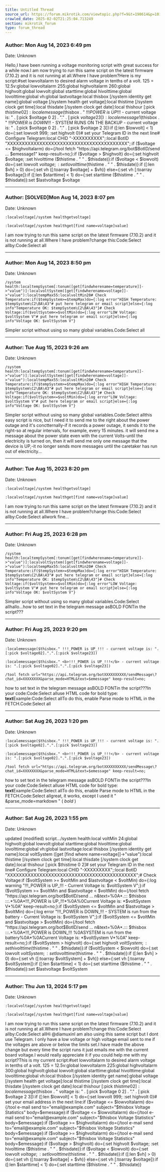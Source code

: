 ```yaml
---
title: Untitled Thread
source_url: https://forum.mikrotik.com/viewtopic.php?f=9&t=198614&p=1018833#p1018833
crawled_date: 2025-02-02T21:25:04.713249
section: mikrotik_forum
type: forum_thread
---
```


### Author: Mon Aug 14, 2023 6:49 pm
Date: Unknown

Hello,I have been running a voltage monitoring script with great success for a while now.I am now trying to run this same script on the latest firmware (7.10.2) and it is not running at all.Where I have problem?Here is my script:#set lowvoltalarm to desired alarm voltage in tenths of a volt. 125 = 12.5v:global lowvoltalarm 255:global highvoltalarm 260:global highvolt:global lowvolt:global starttime:global hivolttime:global lovolttime:global vh:global lastvoltage:local thisbox [/system identity get name]:global voltage [/system health get voltage]:local thistime [/system clock get time]:local thisdate [/system clock get date]:local thishour [:pick $thistime 0 2]:local emessage ($thisbox . " !!!_POWER is UP_!!! - current voltage is: " . [:pick $voltage 0 2] . "." . [:pick $voltage 2 3]):local emessage1 ($thisbox . " !!!_POWER is DOWN_!!! - SYSTEM RUNS ON THE BACKUP - current voltage is: " . [:pick $voltage 0 2] . "." . [:pick $voltage 2 3]):if ([:len $lowvolt] < 1) do={:set lowvolt 999; :set highvolt 0}# set your Telegram ID in the next line# Configure Telegram:local CHID "-XXXXXXXXXX";:local BotID "XXXXXXXXXXXXXXXXXXXXXXXXXXXXXXXXXXXXXXXXX";:if ($voltage <= $highvoltalarm) do={/tool fetch "https://api.telegram.org/bot$BotID/send ... $emessage1" keep-result=no;}:if ($voltage > $highvolt) do={:set highvolt $voltage; :set hivolttime ($thistime . " " . $thisdate)}:if ($voltage < $lowvolt) do={:set lowvolt $voltage; :set lovolttime ($thistime . " " . $thisdate)}:if ([:len $vh] > 0) do={:set vh ([:toarray $voltage] + $vh)} else={:set vh [:toarray $voltage]}:if ([:len $starttime] < 1) do={:set starttime ($thistime . " " . $thisdate)}:set $lastvoltage $voltage


---
### Author: [SOLVED]Mon Aug 14, 2023 8:07 pm
Date: Unknown

```
:localvoltage[/system healthgetvoltage]
```

```
:localvoltage[/system healthget[find name=voltage]value]
```

I am now trying to run this same script on the latest firmware (7.10.2) and it is not running at all.Where I have problem?change this:Code:Select allby:Code:Select all


---
### Author: Mon Aug 14, 2023 8:50 pm
Date: Unknown

```
/system health:localtempSystem[:tonum([get[findwherename=temperature]]->"value")]:localvoltSystem([get[findwherename=voltage]]->"value"):localtempMax55:localvoltMin20# Check Temperature:if($tempSystem>=$tempMax)do={:log error"HIGH Temperature: $tempSystem\C2\BA\43"# put here telegram or email script}else={:log info"Temperature OK: $tempSystem\C2\BA\43"}# Check Voltage:if($voltSystem<=$voltMin)do={:log error"LOW Voltage: $voltSystem V"# put here telegram or email script}else={:log info"Voltage OK: $voltSystem V"}
```

Simpler script without using so many global variables.Code:Select all


---
### Author: Tue Aug 15, 2023 9:26 am
Date: Unknown

```
/system health:localtempSystem[:tonum([get[findwherename=temperature]]->"value")]:localvoltSystem([get[findwherename=voltage]]->"value"):localtempMax55:localvoltMin20# Check Temperature:if($tempSystem>=$tempMax)do={:log error"HIGH Temperature: $tempSystem\C2\BA\43"# put here telegram or email script}else={:log info"Temperature OK: $tempSystem\C2\BA\43"}# Check Voltage:if($voltSystem<=$voltMin)do={:log error"LOW Voltage: $voltSystem V"# put here telegram or email script}else={:log info"Voltage OK: $voltSystem V"}
```

Simpler script without using so many global variables.Code:Select allthis easy script is nice, but I need it to send me to the right about the power outage and it's conctternally-if it records a power outage, it sends it to the right-so at regular intervals, for example, every 15 minutes. it will send me a message about the power state even with the current Volts-until the electricity is turned on, then it will send me only one message that the device is UP,-it no longer sends more messages until the caretaker has run out of electricity...


---
### Author: Tue Aug 15, 2023 8:20 pm
Date: Unknown

```
:localvoltage[/system healthgetvoltage]
```

```
:localvoltage[/system healthget[find name=voltage]value]
```

I am now trying to run this same script on the latest firmware (7.10.2) and it is not running at all.Where I have problem?change this:Code:Select allby:Code:Select allwork fine...


---
### Author: Fri Aug 25, 2023 6:28 pm
Date: Unknown

```
/system health:localtempSystem[:tonum([get[findwherename=temperature]]->"value")]:localvoltSystem([get[findwherename=voltage]]->"value"):localtempMax55:localvoltMin20# Check Temperature:if($tempSystem>=$tempMax)do={:log error"HIGH Temperature: $tempSystem\C2\BA\43"# put here telegram or email script}else={:log info"Temperature OK: $tempSystem\C2\BA\43"}# Check Voltage:if($voltSystem<=$voltMin)do={:log error"LOW Voltage: $voltSystem V"# put here telegram or email script}else={:log info"Voltage OK: $voltSystem V"}
```

Simpler script without using so many global variables.Code:Select allhallo...how to set text in the telegram message asBOLD FONTin the script???


---
### Author: Fri Aug 25, 2023 9:20 pm
Date: Unknown

```
:localemessage($thisbox." !!!_POWER is UP_!!! - current voltage is: ".[:pick $voltage02].".".[:pick $voltage23])
```

```
:localemessage($thisbox." <b>!!!_POWER is UP_!!!</b> - current voltage is: ".[:pick $voltage02].".".[:pick $voltage23])
```

```
/tool fetch url="https://api.telegram.org/botXXXXXXXXXX/sendMessage\?chat_id=XXXXXXXX&parse_mode=HTML&text=$emessage" keep-result=no;
```

how to set text in the telegram message asBOLD FONTin the script???In your code:Code:Select alluse HTML code for bold type: <b>text</b>Example:Code:Select allTo do this, enable Parse mode to HTML in the FETCH.Code:Select all


---
### Author: Sat Aug 26, 2023 1:20 pm
Date: Unknown

```
:localemessage($thisbox." !!!_POWER is UP_!!! - current voltage is: ".[:pick $voltage02].".".[:pick $voltage23])
```

```
:localemessage($thisbox." <b>!!!_POWER is UP_!!!</b> - current voltage is: ".[:pick $voltage02].".".[:pick $voltage23])
```

```
/tool fetch url="https://api.telegram.org/botXXXXXXXXXX/sendMessage\?chat_id=XXXXXXXX&parse_mode=HTML&text=$emessage" keep-result=no;
```

how to set text in the telegram message asBOLD FONTin the script???In your code:Code:Select alluse HTML code for bold type: <b>text</b>Example:Code:Select allTo do this, enable Parse mode to HTML in the FETCH.Code:Select allgreat, it works, except I used it " &parse_mode=markdown " ( *bold* )


---
### Author: Sat Aug 26, 2023 1:55 pm
Date: Unknown

updated (modified) script.../system health:local voltMin    24:global highvolt:global lowvolt:global starttime:global hivolttime:global lovolttime:global vh:global lastvoltage:local thisbox [/system identity get name]:local voltSystem ([get [find where name=voltage]]->"value"):local thistime [/system clock get time]:local thisdate [/system clock get date]:local thishour [:pick $thistime 0 2]# set your Telegram ID in the next line# Configure Telegram:local CHID "-XXXXXXXXX";:local BotID "XXXXXXXXXXXXXXXXXXXXXXXXXXXXXXXXXXXXXXXXXXXX";# Check Voltage:if ($voltSystem >= $voltMin and $lastvoltage < $voltMin) do={:log warning "!!!_POWER is UP_!!! - Current Voltage is: $voltSystem V";}:if ($voltSystem >= $voltMin and $lastvoltage < $voltMin) do={/tool fetch "https://api.telegram.org/bot$BotID/send ... n&text=%0A*.::: $thisbox :::.*%0A*!!!_POWER is UP_!!!*%0A%0Current Voltage is: *$voltSystem V*%0A" keep-result=no;}:if ($voltSystem <= $voltMin and $lastvoltage > $voltMin) do={:log error "!!!_POWER is DOWN_!!! - SYSTEM is run from the battery - Current Voltage is: $voltSystem V";}:if ($voltSystem <= $voltMin and $lastvoltage > $voltMin) do={/tool fetch "https://api.telegram.org/bot$BotID/send ... n&text=%0A*.::: $thisbox :::.*%0A*!!!_POWER is DOWN_!!! %0ASYSTEM is run from the battery%0A*%0ACurrent Voltage is: *$voltSystem V*%0A" keep-result=no;}:if ($voltSystem > highvolt) do={:set highvolt $voltSystem; :set hivolttime ($thistime . " " . $thisdate)}:if ($voltSystem < $lowvolt) do={:set lowvolt $voltSystem; :set lovolttime ($thistime . " " . $thisdate)}:if ([:len $vh] > 0) do={:set vh ([:toarray $voltSystem] + $vh)} else={:set vh [:toarray $voltSystem]}:if ([:len $starttime] < 1) do={:set starttime ($thistime . " " . $thisdate)}:set $lastvoltage $voltSystem


---
### Author: Thu Jun 13, 2024 5:17 pm
Date: Unknown

```
:localvoltage[/system healthgetvoltage]
```

```
:localvoltage[/system healthget[find name=voltage]value]
```

I am now trying to run this same script on the latest firmware (7.10.2) and it is not running at all.Where I have problem?change this:Code:Select allby:Code:Select allHi @diamuxinI am also using this same script but I dont use Telegram. I only have a low voltage or high voltage email sent to me if the voltages are above or below the limits set.I have made the above change but every time the script runs it just emails me with the current board voltage.I would really appreciate it if you could help me with my script?This is my current script:#set lowvoltalarm to desired alarm voltage in tenths of a volt. 125 = 12.5v:global lowvoltalarm 225:global highvoltalarm 300:global highvolt:global lowvolt:global starttime:global hivolttime:global lovolttime:global vh:local thisbox [/system identity get name]:global voltage [/system health get voltage]:local thistime [/system clock get time]:local thisdate [/system clock get date]:local thishour [:pick $thistime 0 2]:local emessage ($thisbox . " voltage is: " . [:pick $voltage 0 2] . "." . [:pick $voltage 2 3]):if ([:len $lowvolt] < 1) do={:set lowvolt 999; :set highvolt 0}# set your email address in the next line:if ($voltage <= $lowvoltalarm) do={/tool e-mail send to="email@example.com" subject="$thisbox Voltage Statistics" body=$emessage}:if ($voltage <= $lowvoltalarm) do={/tool e-mail send to="email@example.com" subject="$thisbox Voltage Statistics" body=$emessage}:if ($voltage >= $highvoltalarm) do={/tool e-mail send to="email@example.com" subject="$thisbox Voltage Statistics" body=$emessage}:if ($voltage >= $highvoltalarm) do={/tool e-mail send to="email@example.com" subject="$thisbox Voltage Statistics" body=$emessage}:if ($voltage > $highvolt) do={:set highvolt $voltage; :set hivolttime ($thistime . " " . $thisdate)}:if ($voltage < $lowvolt) do={:set lowvolt $voltage; :set lovolttime ($thistime . " " . $thisdate)}:if ([:len $vh] > 0) do={:set vh ([:toarray $voltage] + $vh)} else={:set vh [:toarray $voltage]}:if ([:len $starttime] < 1) do={:set starttime ($thistime . " " . $thisdate)}

